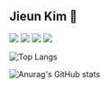 ## Jieun Kim 👋

<img src="https://img.shields.io/badge/springboot-6DB33F.svg?style=for-the-badge&logo=springboot&logoColor=white" />
<img src="https://img.shields.io/badge/java-007396.svg?style=for-the-badge&logo=openjdk&logoColor=white" />
<img src="https://img.shields.io/badge/python-3776AB.svg?style=for-the-badge&logo=python&logoColor=white" />
<img src="https://img.shields.io/badge/Oracle%20SQL%20Developer-F80000.svg?style=for-the-badge&logo=oracle&logoColor=white" />

![Top Langs](https://github-readme-stats.vercel.app/api/top-langs/?username=zi-eunn&layout=compact)

![Anurag's GitHub stats](https://github-readme-stats.vercel.app/api?username=zi-eunn&show_icons=true&theme=radical)
<!--
**zi-eunn/zi-eunn** is a ✨ _special_ ✨ repository because its `README.md` (this file) appears on your GitHub profile.

Here are some ideas to get you started:

- 🔭 I’m currently working on ...
- 🌱 I’m currently learning ...
- 👯 I’m looking to collaborate on ...
- 🤔 I’m looking for help with ...
- 💬 Ask me about ...
- 📫 How to reach me: ...
- 😄 Pronouns: ...
- ⚡ Fun fact: ...
-->
